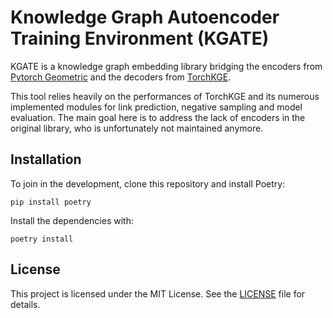 # Knowledge Graph Autoencoder Training Environment (KGATE)

KGATE is a knowledge graph embedding library bridging the encoders from [Pytorch Geometric](https://github.com/pyg-team/pytorch_geometric) and the decoders from [TorchKGE](https://github.com/torchkge-team/torchkge).

This tool relies heavily on the performances of TorchKGE and its numerous implemented modules for link prediction, negative sampling and model evaluation. The main goal here is to address the lack of encoders in the original library, who is unfortunately not maintained anymore.

## Installation

To join in the development, clone this repository and install Poetry:

```pip install poetry```

Install the dependencies with:

```poetry install```

## License

This project is licensed under the MIT License. See the [LICENSE](#license) file for details.